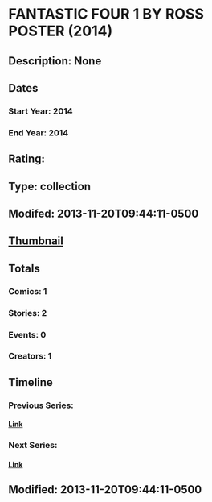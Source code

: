 # FANTASTIC FOUR 1 BY ROSS POSTER (2014)
## Description: None
## Dates
### Start Year: 2014
### End Year: 2014
## Rating: 
## Type: collection
## Modifed: 2013-11-20T09:44:11-0500
## [Thumbnail](http://i.annihil.us/u/prod/marvel/i/mg/b/40/image_not_available.jpg)
## Totals
### Comics: 1
### Stories: 2
### Events: 0
### Creators: 1
## Timeline
### Previous Series: 
#### [Link]()
### Next Series: 
#### [Link]()
## Modified: 2013-11-20T09:44:11-0500